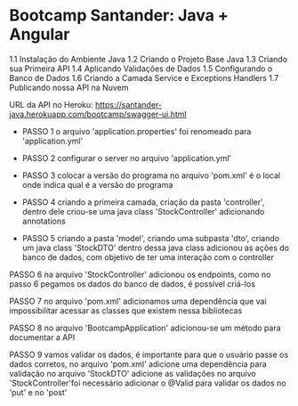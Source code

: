 # Bootcamp Santander: Java + Angular

1.1 Instalação do Ambiente Java
1.2 Criando o Projeto Base Java
1.3 Criando sua Primeira API
1.4 Aplicando Validações de Dados
1.5 Configurando o Banco de Dados
1.6 Criando a Camada Service e Exceptions Handlers
1.7 Publicando nossa API na Nuvem

URL da API no Heroku: https://santander-java.herokuapp.com/bootcamp/swagger-ui.html

- PASSO 1 
o arquivo 'application.properties' foi renomeado para 'application.yml'

- PASSO 2
configurar o server no arquivo 'application.yml' 

- PASSO 3
colocar a versão do programa no arquivo 'pom.xml'
é o local onde indica qual é a versão do programa

- PASSO 4
criando a primeira camada, criação da pasta 'controller', dentro dele criou-se uma java class 'StockController'
adicionando annotations

- PASSO 5
criando a pasta 'model', criando uma subpasta 'dto', criando um java class 'StockDTO' 
dentro dessa java class adicionou as ações do banco de dados, com objetivo de ter uma interação com o controller

PASSO 6 
na arquivo 'StockController' adicionou os endpoints, como no passo 6 pegamos os dados do banco de dados, é possível criá-los

PASSO 7 
no arquivo 'pom.xml' adicionamos uma dependência que vai impossibilitar acessar as classes que existem nessa bibliotecas

PASSO 8
no arquivo 'BootcampApplication' adicionou-se um método para documentar a API

PASSO 9
vamos validar os dados, é importante para que o usuário passe os dados corretos, no arquivo 'pom.xml' adicione uma dependência para validação
no arquivo 'StockDTO' adicione as validações
no arquivo 'StockController'foi necessário adicionar o @Valid para validar os dados no 'put' e no 'post'